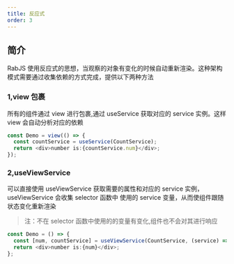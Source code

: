 ```yaml
---
title: 反应式
order: 3
---
```


## 简介

RabJS 使用反应式的思想，当观察的对象有变化的时候自动重新渲染。这种架构模式需要通过收集依赖的方式完成，提供以下两种方法

### 1,view 包裹

所有的组件通过 view 进行包裹,通过 useService 获取对应的 service 实例。这样 view 会自动分析对应的依赖

```typescript
const Demo = view(() => {
  const countService = useService(CountService);
  return <div>number is:{countService.num}</div>;
});
```

### 2,useViewService

可以直接使用 useViewService 获取需要的属性和对应的 service 实例，useViewService 会收集 selector 函数中 使用的 service 变量，从而使组件跟随状态变化重新渲染

> 注：不在 selector 函数中使用的的变量有变化,组件也不会对其进行响应

```typescript
const Demo = () => {
  const [num, countService] = useViewService(CountService, (service) => service.num);
  return <div>number is:{num}</div>;
};
```
